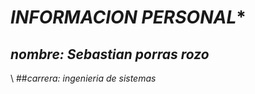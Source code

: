 # *INFORMACION PERSONAL**
## *nombre: Sebastian porras rozo*
\\
##*carrera: ingenieria de sistemas*
